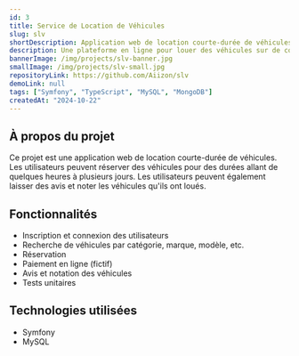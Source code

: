 ```yaml
---
id: 3
title: Service de Location de Véhicules
slug: slv
shortDescription: Application web de location courte-durée de véhicules.
description: Une plateforme en ligne pour louer des véhicules sur de courtes durées.
bannerImage: /img/projects/slv-banner.jpg
smallImage: /img/projects/slv-small.jpg
repositoryLink: https://github.com/Aiizon/slv
demoLink: null
tags: ["Symfony", "TypeScript", "MySQL", "MongoDB"]
createdAt: "2024-10-22"
---
```


## À propos du projet

Ce projet est une application web de location courte-durée de véhicules. Les utilisateurs peuvent réserver des véhicules pour des durées allant de quelques heures à plusieurs jours. Les utilisateurs peuvent également laisser des avis et noter les véhicules qu'ils ont loués.

## Fonctionnalités

- Inscription et connexion des utilisateurs
- Recherche de véhicules par catégorie, marque, modèle, etc.
- Réservation
- Paiement en ligne (fictif)
- Avis et notation des véhicules
- Tests unitaires

## Technologies utilisées

- Symfony
- MySQL